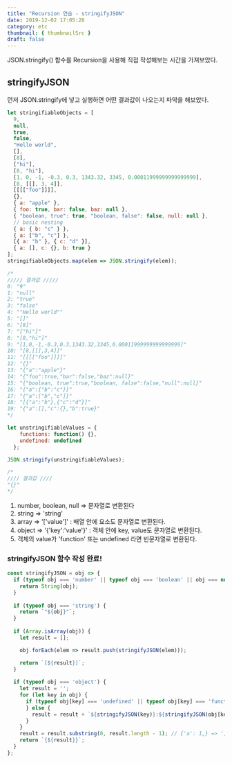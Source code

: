 ```yaml
---
title: "Recursion 연습 - stringifyJSON"
date: 2019-12-02 17:05:28
category: etc
thumbnail: { thumbnailSrc }
draft: false
---
```


JSON.stringify() 함수를 Recursion을 사용해 직접 작성해보는 시간을 가져보았다.

## stringifyJSON

먼저 JSON.stringify에 넣고 실행하면 어떤 결과값이 나오는지 파악을 해보았다.

```js
let stringifiableObjects = [
  9,
  null,
  true,
  false,
  "Hello world",
  [],
  [8],
  ["hi"],
  [8, "hi"],
  [1, 0, -1, -0.3, 0.3, 1343.32, 3345, 0.00011999999999999999],
  [8, [[], 3, 4]],
  [[[["foo"]]]],
  {},
  { a: "apple" },
  { foo: true, bar: false, baz: null },
  { "boolean, true": true, "boolean, false": false, null: null },
  // basic nesting
  { a: { b: "c" } },
  { a: ["b", "c"] },
  [{ a: "b" }, { c: "d" }],
  { a: [], c: {}, b: true }
];
stringifiableObjects.map(elem => JSON.stringify(elem));

/*  
///// 결과값 ///// 
0: "9"
1: "null"
2: "true"
3: "false"
4: ""Hello world""
5: "[]"
6: "[8]"
7: "["hi"]"
8: "[8,"hi"]"
9: "[1,0,-1,-0.3,0.3,1343.32,3345,0.00011999999999999999]"
10: "[8,[[],3,4]]"
11: "[[[["foo"]]]]"
12: "{}"
13: "{"a":"apple"}"
14: "{"foo":true,"bar":false,"baz":null}"
15: "{"boolean, true":true,"boolean, false":false,"null":null}"
16: "{"a":{"b":"c"}}"
17: "{"a":["b","c"]}"
18: "[{"a":"b"},{"c":"d"}]"
19: "{"a":[],"c":{},"b":true}"
*/
```

```js
let unstringifiableValues = {
    functions: function() {},
    undefined: undefined
  };

JSON.stringify(unstringifiableValues);

/* 
//// 결과값 //// 
"{}"
*/
```

1. number, boolean, null => 문자열로 변환된다
2. string => 'string'
3. array => '['value']' : 배열 안에 요소도 문자열로 변환된다.
4. object => '{'key':'value'}' : 객체 안에 key, value도 문자열로 변환된다.
5. 객체의 value가 'function' 또는 undefined 라면 빈문자열로 변환된다.



### stringifyJSON 함수 작성 완료!

```js
const stringifyJSON = obj => {
  if (typeof obj === 'number' || typeof obj === 'boolean' || obj === null) {
    return String(obj);
  }
  
  if (typeof obj === 'string') {
    return `"${obj}"`;
  }
  
  if (Array.isArray(obj)) {
    let result = [];

    obj.forEach(elem => result.push(stringifyJSON(elem)));

    return `[${result}]`;
  }
  
  if (typeof obj === 'object') {
    let result = '';
    for (let key in obj) {
      if (typeof obj[key] === 'undefined' || typeof obj[key] === 'function') {
      } else {
        result = result + `${stringifyJSON(key)}:${stringifyJSON(obj[key])},`;
      }
    }
    result = result.substring(0, result.length - 1); // {'a': 1,} => ','는 없어야 하기 때문에!
    return `{${result}}`;
  }
};
```





